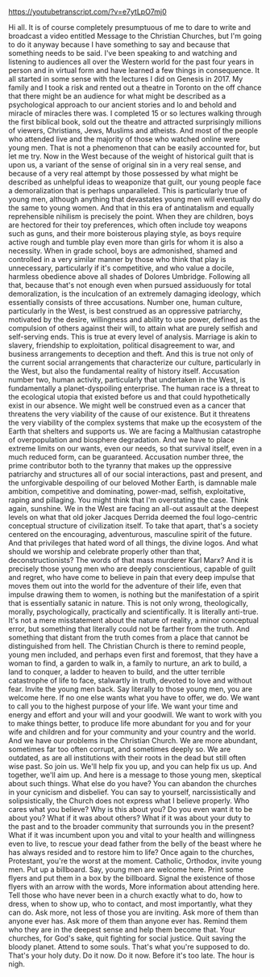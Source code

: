 https://youtubetranscript.com/?v=e7ytLpO7mj0

 Hi all. It is of course completely presumptuous of me to dare to write and broadcast a video entitled Message to the Christian Churches, but I'm going to do it anyway because I have something to say and because that something needs to be said. I've been speaking to and watching and listening to audiences all over the Western world for the past four years in person and in virtual form and have learned a few things in consequence. It all started in some sense with the lectures I did on Genesis in 2017. My family and I took a risk and rented out a theatre in Toronto on the off chance that there might be an audience for what might be described as a psychological approach to our ancient stories and lo and behold and miracle of miracles there was. I completed 15 or so lectures walking through the first biblical book, sold out the theatre and attracted surprisingly millions of viewers, Christians, Jews, Muslims and atheists. And most of the people who attended live and the majority of those who watched online were young men. That is not a phenomenon that can be easily accounted for, but let me try. Now in the West because of the weight of historical guilt that is upon us, a variant of the sense of original sin in a very real sense, and because of a very real attempt by those possessed by what might be described as unhelpful ideas to weaponize that guilt, our young people face a demoralization that is perhaps unparalleled. This is particularly true of young men, although anything that devastates young men will eventually do the same to young women. And that in this era of antinatalism and equally reprehensible nihilism is precisely the point. When they are children, boys are hectored for their toy preferences, which often include toy weapons such as guns, and their more boisterous playing style, as boys require active rough and tumble play even more than girls for whom it is also a necessity. When in grade school, boys are admonished, shamed and controlled in a very similar manner by those who think that play is unnecessary, particularly if it's competitive, and who value a docile, harmless obedience above all shades of Dolores Umbridge. Following all that, because that's not enough even when pursued assiduously for total demoralization, is the inculcation of an extremely damaging ideology, which essentially consists of three accusations. Number one, human culture, particularly in the West, is best construed as an oppressive patriarchy, motivated by the desire, willingness and ability to use power, defined as the compulsion of others against their will, to attain what are purely selfish and self-serving ends. This is true at every level of analysis. Marriage is akin to slavery, friendship to exploitation, political disagreement to war, and business arrangements to deception and theft. And this is true not only of the current social arrangements that characterize our culture, particularly in the West, but also the fundamental reality of history itself. Accusation number two, human activity, particularly that undertaken in the West, is fundamentally a planet-dyspoiling enterprise. The human race is a threat to the ecological utopia that existed before us and that could hypothetically exist in our absence. We might well be construed even as a cancer that threatens the very viability of the cause of our existence. But it threatens the very viability of the complex systems that make up the ecosystem of the Earth that shelters and supports us. We are facing a Malthusian catastrophe of overpopulation and biosphere degradation. And we have to place extreme limits on our wants, even our needs, so that survival itself, even in a much reduced form, can be guaranteed. Accusation number three, the prime contributor both to the tyranny that makes up the oppressive patriarchy and structures all of our social interactions, past and present, and the unforgivable despoiling of our beloved Mother Earth, is damnable male ambition, competitive and dominating, power-mad, selfish, exploitative, raping and pillaging. You might think that I'm overstating the case. Think again, sunshine. We in the West are facing an all-out assault at the deepest levels on what that old joker Jacques Derrida deemed the foul logo-centric conceptual structure of civilization itself. To take that apart, that's a society centered on the encouraging, adventurous, masculine spirit of the future. And that privileges that hated word of all things, the divine logos. And what should we worship and celebrate properly other than that, deconstructionists? The words of that mass murderer Karl Marx? And it is precisely those young men who are deeply conscientious, capable of guilt and regret, who have come to believe in pain that every deep impulse that moves them out into the world for the adventure of their life, even that impulse drawing them to women, is nothing but the manifestation of a spirit that is essentially satanic in nature. This is not only wrong, theologically, morally, psychologically, practically and scientifically. It is literally anti-true. It's not a mere misstatement about the nature of reality, a minor conceptual error, but something that literally could not be farther from the truth. And something that distant from the truth comes from a place that cannot be distinguished from hell. The Christian Church is there to remind people, young men included, and perhaps even first and foremost, that they have a woman to find, a garden to walk in, a family to nurture, an ark to build, a land to conquer, a ladder to heaven to build, and the utter terrible catastrophe of life to face, stalwartly in truth, devoted to love and without fear. Invite the young men back. Say literally to those young men, you are welcome here. If no one else wants what you have to offer, we do. We want to call you to the highest purpose of your life. We want your time and energy and effort and your will and your goodwill. We want to work with you to make things better, to produce life more abundant for you and for your wife and children and for your community and your country and the world. And we have our problems in the Christian Church. We are more abundant, sometimes far too often corrupt, and sometimes deeply so. We are outdated, as are all institutions with their roots in the dead but still often wise past. So join us. We'll help fix you up, and you can help fix us up. And together, we'll aim up. And here is a message to those young men, skeptical about such things. What else do you have? You can abandon the churches in your cynicism and disbelief. You can say to yourself, narcissistically and solipsistically, the Church does not express what I believe properly. Who cares what you believe? Why is this about you? Do you even want it to be about you? What if it was about others? What if it was about your duty to the past and to the broader community that surrounds you in the present? What if it was incumbent upon you and vital to your health and willingness even to live, to rescue your dead father from the belly of the beast where he has always resided and to restore him to life? Once again to the churches, Protestant, you're the worst at the moment. Catholic, Orthodox, invite young men. Put up a billboard. Say, young men are welcome here. Print some flyers and put them in a box by the billboard. Signal the existence of those flyers with an arrow with the words, More information about attending here. Tell those who have never been in a church exactly what to do, how to dress, when to show up, who to contact, and most importantly, what they can do. Ask more, not less of those you are inviting. Ask more of them than anyone ever has. Ask more of them than anyone ever has. Remind them who they are in the deepest sense and help them become that. Your churches, for God's sake, quit fighting for social justice. Quit saving the bloody planet. Attend to some souls. That's what you're supposed to do. That's your holy duty. Do it now. Do it now. Before it's too late. The hour is nigh.